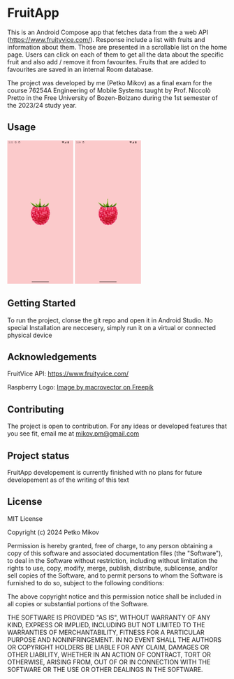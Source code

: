 # FruitApp

This is an Android Compose app that fetches data from the a web API (https://www.fruityvice.com/). Response include a list with fruits and information about them. Those are presented in a scrollable list on the home page. Users can click on each of them to get all the data about the specific fruit and also add / remove it from favourites. Fruits that are added to favourites are saved in an internal Room database.

The project was developed by me (Petko Mikov) as a final exam for the course 76254A Engineering of Mobile Systems taught by Prof. Niccolò Pretto in the Free University of Bozen-Bolzano during the 1st semester of the 2023/24 study year.

## Usage
<p float="left">
 <img src="app/src/main/res/demo-and-report/demo-light.gif" width="30%" height="30%"/>
 <img src="app/src/main/res/demo-and-report/demo-dark.gif" width="30%" height="30%"/>
</p> 

## Getting Started

To run the project, clonse the git repo and open it in Android Studio. No special Installation are neccesery, simply run it on a virtual or connected physical device

## Acknowledgements

FruitVice API: https://www.fruityvice.com/

Raspberry Logo: [Image by macrovector on Freepik]("https://www.freepik.com/free-vector/realistic-ripe-raspberry-berries-transparent-background-isolated-vector-illustration_37421621.htm#query=raspberry&position=1&from_view=search&track=sph&uuid=a905ee13-4062-4dee-9441-facdaee7ac2d")



## Contributing

The project is open to contribution. For any ideas or developed features that you see fit, email me at mikov.pm@gmail.com

## Project status

FruitApp developement is currently finished with no plans for future developement as of the writing of this text

## License

MIT License

Copyright (c) 2024 Petko Mikov

Permission is hereby granted, free of charge, to any person obtaining a copy
of this software and associated documentation files (the "Software"), to deal
in the Software without restriction, including without limitation the rights
to use, copy, modify, merge, publish, distribute, sublicense, and/or sell
copies of the Software, and to permit persons to whom the Software is
furnished to do so, subject to the following conditions:

The above copyright notice and this permission notice shall be included in all
copies or substantial portions of the Software.

THE SOFTWARE IS PROVIDED "AS IS", WITHOUT WARRANTY OF ANY KIND, EXPRESS OR
IMPLIED, INCLUDING BUT NOT LIMITED TO THE WARRANTIES OF MERCHANTABILITY,
FITNESS FOR A PARTICULAR PURPOSE AND NONINFRINGEMENT. IN NO EVENT SHALL THE
AUTHORS OR COPYRIGHT HOLDERS BE LIABLE FOR ANY CLAIM, DAMAGES OR OTHER
LIABILITY, WHETHER IN AN ACTION OF CONTRACT, TORT OR OTHERWISE, ARISING FROM,
OUT OF OR IN CONNECTION WITH THE SOFTWARE OR THE USE OR OTHER DEALINGS IN THE
SOFTWARE.
